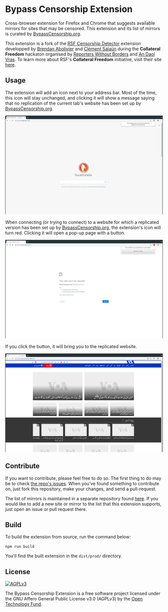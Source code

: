 # Bypass Censorship Extension

Cross-browser extension for Firefox and Chrome that suggests available mirrors for sites that may be censored. This extension and its list of mirrors is curated by [BypassCensorship.org](https://bypasscensorship.org).

This extension is a fork of the [RSF Censorship Detector](https://git.abolivier.bzh/babolivier/rsf-censorship-detector) extension developped by [Brendan Abolivier](https://github.com/babolivier) and [Clément Salaün](https://github.com/altitude) during the **Collateral Freedom** hackaton organised by [Reporters Without Borders](https://en.rsf.org/) and [An Daol Vras](http://lacantine-brest.net/). To learn more about RSF's **Collateral Freedom** initiative, visit their site [here](https://rsf.org/collateral-freedom).

## Usage

The extension will add an icon next to your address bar. Most of the time, this icon will stay unchanged, and clicking it will show
a message saying that no replication of the current tab's website has been set up by [BypassCensorship.org](https://bypasscensorship.org).

![Screenshot 1](https://github.com/OpenTechFund/bypass-censorship-extension/blob/master/screenshots/chrome/sc1.png)

When connecting (or trying to connect) to a website for which a replicated version has been set up by [BypassCensorship.org](https://bypasscensorship.org), the extension's icon will turn
red. Clicking it will open a pop-up page with a button.

![Screenshot 2](https://github.com/OpenTechFund/bypass-censorship-extension/raw/master/screenshots/chrome/sc2.png)

If you click the button, it will bring you to the replicated website.

![Screenshot 3](https://github.com/OpenTechFund/bypass-censorship-extension/raw/master/screenshots/chrome/sc3.png)

## Contribute

If you want to contribute, please feel free to do so. The first thing to do may be to check [the repo's issues](https://github.com/OpenTechFund/bypass-censorship-extension/issues).
When you've found something to contribute on, just fork this repository, make your changes, and send a pull-request.

The list of mirrors is maintained in a separate repository found [here](https://github.com/OpenTechFund/bypass-mirrors). If you would like to add a new site or mirror to the list that this extension supports, just open an issue or pull request there.

## Build

To build the extension from source, run the command below:

```
npm run build
```

You'll find the built extension in the `dist/prod/` directory.

## License
[<img src="https://www.gnu.org/graphics/agplv3-155x51.png" alt="AGPLv3" >](http://www.gnu.org/licenses/agpl-3.0.html)

The Bypass Censorship Extension is a free software project licensed under the GNU Affero General Public License v3.0 (AGPLv3) by the [Open Technology Fund](https://opentech.fund).
